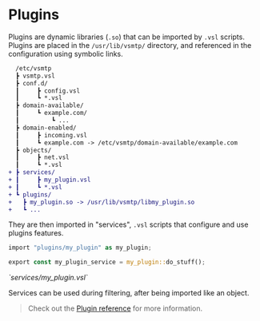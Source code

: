 # Plugins

Plugins are dynamic libraries (`.so`) that can be imported by `.vsl` scripts.
Plugins are placed in the `/usr/lib/vsmtp/` directory, and referenced in the configuration using symbolic links.

```diff
  /etc/vsmtp
  ┣ vsmtp.vsl
  ┣ conf.d/
  ┃     ┣ config.vsl
  ┃     ┗ *.vsl
  ┣ domain-available/
  ┃     ┗ example.com/
  ┃         ┗ ...
  ┣ domain-enabled/
  ┃     ┣ incoming.vsl
  ┃     ┗ example.com -> /etc/vsmtp/domain-available/example.com
  ┣ objects/
  ┃     ┣ net.vsl
  ┃     ┗ *.vsl
+ ┣ services/
+ ┃     ┣ my_plugin.vsl
+ ┃     ┗ *.vsl
+ ┗ plugins/
+   ┣ my_plugin.so -> /usr/lib/vsmtp/libmy_plugin.so
+   ┗ ... 
```

They are then imported in "services", `.vsl` scripts that configure and use plugins features.

```rust
import "plugins/my_plugin" as my_plugin;

export const my_plugin_service = my_plugin::do_stuff();
```
<p class="ann"> <i>`services/my_plugin.vsl`</i> </p>

Services can be used during filtering, after being imported like an object.

> Check out the [Plugin reference](../../ref/plugins.md) for more information.